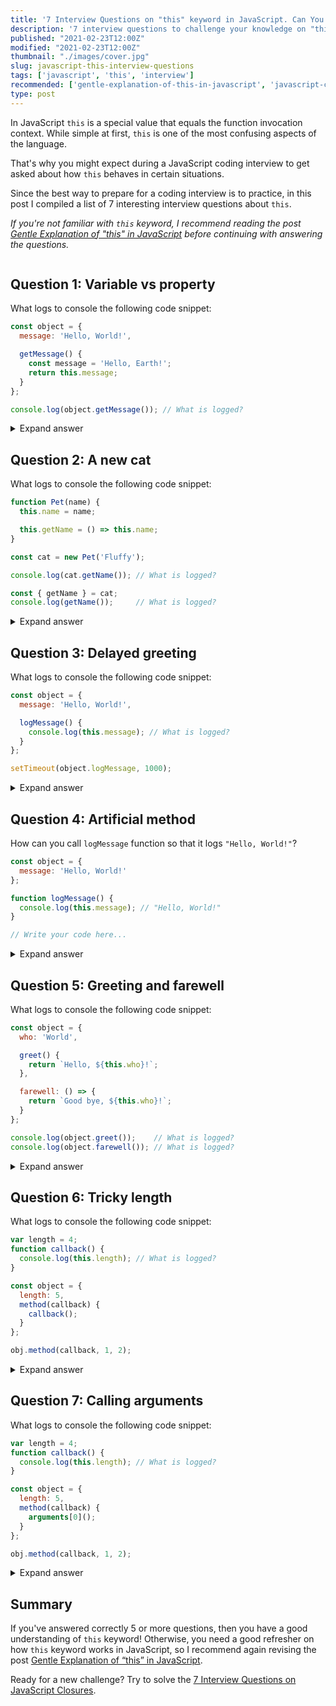 ```yaml
---
title: '7 Interview Questions on "this" keyword in JavaScript. Can You Answer Them?'
description: '7 interview questions to challenge your knowledge on "this" keyword in JavaScript.'
published: "2021-02-23T12:00Z"
modified: "2021-02-23T12:00Z"
thumbnail: "./images/cover.jpg"
slug: javascript-this-interview-questions
tags: ['javascript', 'this', 'interview']
recommended: ['gentle-explanation-of-this-in-javascript', 'javascript-closures-interview-questions']
type: post
---
```


In JavaScript `this` is a special value that equals the function invocation context. While simple at first, `this` is one of the most confusing aspects of the language. 

That's why you might expect during a JavaScript coding interview to get asked about how `this` behaves in certain situations.  

Since the best way to prepare for a coding interview is to practice, in this post I compiled a list of 7 interesting interview questions about `this`.  

*If you're not familiar with `this` keyword, I recommend reading the post [Gentle Explanation of "this" in JavaScript](/gentle-explanation-of-this-in-javascript/) before continuing with answering the questions.*  

```toc
```

## Question 1: Variable vs property

What logs to console the following code snippet:

```javascript
const object = {
  message: 'Hello, World!',

  getMessage() {
    const message = 'Hello, Earth!';
    return this.message;
  }
};

console.log(object.getMessage()); // What is logged?
```

<details>
  <summary>Expand answer</summary>

`'Hello, World!'` is logged to console.  

`object.getMessage()` is a method invocation, that's why `this` inside the method equals `object`.  

There's also a variable declaration `const message = 'Hello, Earth!'` inside the method. The variable doesn't influence anyhow the value of `this.message`.  
</details>

## Question 2: A new cat

What logs to console the following code snippet:

```javascript
function Pet(name) {
  this.name = name;

  this.getName = () => this.name;
}

const cat = new Pet('Fluffy');

console.log(cat.getName()); // What is logged?

const { getName } = cat;
console.log(getName());     // What is logged?
```

<details>
  <summary>Expand answer</summary>

`'Fluffy'` and `'Fluffy'` are logged to console.  

When a function is invoked as a constructor `new Pet('Fluffy')`, `this` inside the constructor function equals the constructed object. Then `this.name = name` creates `name` property on the object having `'Fluffy'` value.  

`this.getName = () => this.name` creates a method `getName` on the object. And since the arrow function is used, `this` inside the arrow function equals to `this` of the outer function (`Pet`).  

Invoking `cat.getName()`, as well as `getName()`, returns `this.name` as `'Fluffy'`, where `this` is `cat`.  

</details>

## Question 3: Delayed greeting

What logs to console the following code snippet:

```javascript
const object = {
  message: 'Hello, World!',

  logMessage() {
    console.log(this.message); // What is logged?
  }
};

setTimeout(object.logMessage, 1000);
```

<details>
  <summary>Expand answer</summary>

After a delay of 1 second, `undefined` is logged to console.  

While `setTimeout()` function uses the `object.logMessage` as a callback, still, it inovkes `object.logMessage` as a regular function, rather than a method.  

And inside of a regular function `this` equals the global object, which is `window` in the case of the browser environment.  

That's why `console.log(this.message)` inside `logMessage` method logs `window.message`, which is `undefined`.  

*Side challenge: how can you fix this code so that `'Hello, World!'` is logged to console by `logMessage()` method? Write your solution in a comment below!*

</details>

## Question 4: Artificial method

How can you call `logMessage` function so that it logs `"Hello, World!"`?

```javascript
const object = {
  message: 'Hello, World!'
};

function logMessage() {
  console.log(this.message); // "Hello, World!"
}

// Write your code here...
```

<details>
  <summary>Expand answer</summary>

  There are at least 3 ways how to call `logMessage()` as a method on the `object`. Any of them is considered a correct answer: 

```javascript
const object = {
  message: 'Hello, World!'
};

function logMessage() {
  console.log(this.message); // logs 'Hello, World!'
}

// Using func.call() method
object.call(logMessage);

// Using func.apply() method
object.call(logMessage);

// Creating a bound function
const boundLogMessage = logMessage.bind(object);
boundLogMessage();
```
</details>

## Question 5: Greeting and farewell

What logs to console the following code snippet:

```javascript
const object = {
  who: 'World',

  greet() {
    return `Hello, ${this.who}!`;
  },

  farewell: () => {
    return `Good bye, ${this.who}!`;
  }
};

console.log(object.greet());    // What is logged?
console.log(object.farewell()); // What is logged?
```

<details>
  <summary>Expand answer</summary>

`'Hello, World!'` and `'Goodbye, undefined!'` are logged to console.  

When calling `object.greet()`, inside the method `greet()` `this` value equals `object` because `greet` is a regular function. Thus `object.greet()` returns `'Hello, World!'`.  

But `farewell` is an arrow function, so `this` value inside of an arrow function *always* equals `this` of the outer scope. 

The outer scope of `farewell` function is the global scope, where `this` is the global object. Thus `object.farewell()` actually returns `'Goodbye, ${window.who}!'`, which is evaluated as `'Goodbye, undefined!'`.  

</details>

## Question 6: Tricky length

What logs to console the following code snippet:

```javascript
var length = 4;
function callback() {
  console.log(this.length); // What is logged?
}

const object = {
  length: 5,
  method(callback) {
    callback();
  }
};

obj.method(callback, 1, 2);
```

<details>
  <summary>Expand answer</summary>

  `4` is logged to console.

  `callback()` function is invoked using a regular function invocation inside `method()`.  

  Since `this` value during a regular function invocation equals the global object, `this.length` is evaluated as `window.length`. 
  
  Also the first statement `var length = 4` actually creates a property `length` on the global object: `window.length` becomes `4`.  

  Finally `console.log(this.length)` logs `window.length`, which is `4`.  
</details>

## Question 7: Calling arguments

What logs to console the following code snippet:

```javascript
var length = 4;
function callback() {
  console.log(this.length); // What is logged?
}

const object = {
  length: 5,
  method(callback) {
    arguments[0]();
  }
};

obj.method(callback, 1, 2);
```

<details>
  <summary>Expand answer</summary>

  `3` is logged to console.

  `obj.method(callback, 1, 2)` is invoked with 3 arguments: `callback`, `1` and `2`. As result the `arguments` is an array-like object of the following structure:

  ```javascript
  {
    0: callback, 
    1: 1, 
    2: 2, 
    length: 3 
  }
  ```

  `arguments[0]()` performs a method invocation of the `callback` on the `arguments` object. 
  
  `this` inside the `callback` equals `arguments`, so `this.length` is same as `arguments.length` &mdash; which is `3`.  
</details>

## Summary

If you've answered correctly 5 or more questions, then you have a good understanding of `this` keyword! Otherwise, you need a good refresher on how `this` keyword works in JavaScript, so I recommend again revising the post [Gentle Explanation of “this” in JavaScript](/gentle-explanation-of-this-in-javascript/).  

Ready for a new challenge? Try to solve the [7 Interview Questions on JavaScript Closures](/javascript-closures-interview-questions/).